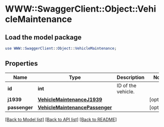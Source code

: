 # WWW::SwaggerClient::Object::VehicleMaintenance

## Load the model package
```perl
use WWW::SwaggerClient::Object::VehicleMaintenance;
```

## Properties
Name | Type | Description | Notes
------------ | ------------- | ------------- | -------------
**id** | **int** | ID of the vehicle. | 
**j1939** | [**VehicleMaintenanceJ1939**](VehicleMaintenanceJ1939.md) |  | [optional] 
**passenger** | [**VehicleMaintenancePassenger**](VehicleMaintenancePassenger.md) |  | [optional] 

[[Back to Model list]](../README.md#documentation-for-models) [[Back to API list]](../README.md#documentation-for-api-endpoints) [[Back to README]](../README.md)


